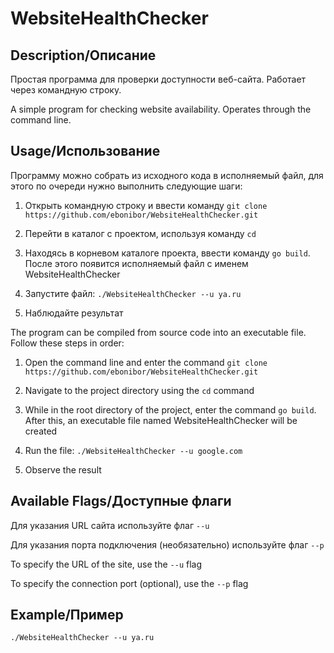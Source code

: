 # WebsiteHealthChecker

## Description/Описание
Простая программа для проверки доступности веб-сайта. Работает через командную строку.

A simple program for checking website availability. Operates through the command line.

## Usage/Использование
Программу можно собрать из исходного кода в исполняемый файл, для этого по очереди нужно выполнить следующие шаги:

1. Открыть командную строку и ввести команду `git clone https://github.com/ebonibor/WebsiteHealthChecker.git`
2. Перейти в каталог с проектом, используя команду `cd`
3. Находясь в корневом каталоге проекта, ввести команду `go build`. После этого появится исполняемый файл с именем WebsiteHealthChecker

4. Запустите файл: `./WebsiteHealthChecker --u ya.ru`
5. Наблюдайте результат

The program can be compiled from source code into an executable file. Follow these steps in order:

1. Open the command line and enter the command `git clone https://github.com/ebonibor/WebsiteHealthChecker.git`
2. Navigate to the project directory using the `cd` command
3. While in the root directory of the project, enter the command `go build`. After this, an executable file named WebsiteHealthChecker will be created

4. Run the file: `./WebsiteHealthChecker --u google.com`
5. Observe the result

## Available Flags/Доступные флаги
Для указания URL сайта используйте флаг `--u`

Для указания порта подключения (необязательно) используйте флаг `--p`

To specify the URL of the site, use the `--u` flag

To specify the connection port (optional), use the `--p` flag

## Example/Пример
`./WebsiteHealthChecker --u ya.ru`
